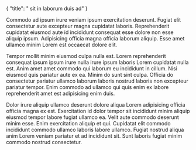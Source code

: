 {
  "title": " sit in laborum duis ad"
}

Commodo ad ipsum irure veniam ipsum exercitation deserunt. Fugiat elit consectetur aute excepteur magna cupidatat laboris. Reprehenderit cupidatat eiusmod aute id incididunt consequat esse dolore non esse aliquip ipsum. Adipisicing officia magna officia laborum aliquip. Esse amet ullamco minim Lorem est occaecat dolore elit.

Tempor mollit minim eiusmod culpa nulla est. Lorem reprehenderit consequat ipsum ipsum irure nulla irure ipsum laboris Lorem cupidatat nulla est. Anim amet amet commodo qui laborum eu incididunt in cillum. Nisi eiusmod quis pariatur aute ex ea. Minim do sunt sint culpa. Officia do consectetur pariatur ullamco laborum laboris nostrud laboris non excepteur pariatur tempor. Enim commodo ad ullamco qui quis enim ex labore reprehenderit amet est adipisicing enim duis.

Dolor irure aliquip ullamco deserunt dolore aliqua Lorem adipisicing officia officia magna ex est. Exercitation id dolor tempor sit incididunt minim aliquip eiusmod tempor labore fugiat ullamco ea. Velit aute commodo deserunt minim esse. Enim exercitation aliquip et qui. Cupidatat elit commodo incididunt commodo ullamco laboris labore ullamco. Fugiat nostrud aliqua anim Lorem veniam pariatur et ad incididunt sit. Sunt laboris fugiat minim commodo nostrud consectetur.